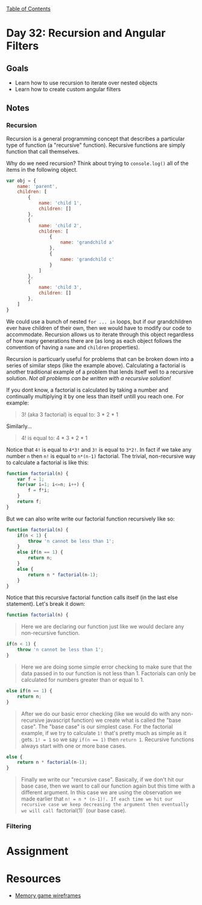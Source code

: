 [Table of Contents](/README.md)

# Day 32: Recursion and Angular Filters

## Goals
* Learn how to use recursion to iterate over nested objects
* Learn how to create custom angular filters

## Notes

### Recursion
Recursion is a general programming concept that describes a particular type of function (a "recursive" function). Recursive functions are simply function that call themselves.

Why do we need recursion? Think about trying to `console.log()` all of the items in the following object.

```js
var obj = {
	name: 'parent',
	children: [
		{
			name: 'child 1',
			children: []
		},
		{
			name: 'child 2',
			children: [
				{
					name: 'grandchild a'
				},
				{
					name: 'grandchild c'
				}
			]
		},
		{
			name: 'child 3',
			children: []
		},
	]
}
```

We could use a bunch of nested `for ... in` loops, but if our grandchildren ever have children of their own, then we would have to modify our code to accommodate. Recursion allows us to iterate through this object regardless of how many generations there are (as long as each object follows the convention of having a `name` and `children` properties).

Recursion is particuarly useful for problems that can be broken down into a series of similar steps (like the example above). Calculating a factorial is another traditional example of a problem that lends itself well to a recursive solution. *Not all problems can be written with a recursive solution!*

If you dont know, a factorial is calculated by taking a number and continually multiplying it by one less than itself untill you reach one. For example:

> 3! (aka 3 factorial) is equal to:
> 3 * 2 * 1

Similarly...

> 4! is equal to:
> 4 * 3 * 2 * 1

Notice that `4!` is equal to `4*3!` and `3!` is equal to `3*2!`. In fact if we take any number `n` then `n!` is equal to `n*(n-1)` factorial. The trivial, non-recursive way to calculate a factorial is like this:

```js
function factorial(n) {
	var f = 1;
	for(var i=1; i<=n; i++) {
		f = f*i;
	}
	return f;
}
```

But we can also write write our factorial function recursively like so:

```js
function factorial(n) {
	if(n < 1) {
		throw 'n cannot be less than 1';
	}
	else if(n == 1) {
		return n;
	}
	else {
		return n * factorial(n-1);
	}
}
```

Notice that this recursive factorial function calls itself (in the last else statement). Let's break it down:

```js
function factorial(n) {
```

> Here we are declaring our function just like we would declare any non-recursive function.

```js
if(n < 1) {
	throw 'n cannot be less than 1';
}
```

> Here we are doing some simple error checking to make sure that the data passed in to our function is not less than 1. Factorials can only be calculated for numbers greater than or equal to 1.

```js
else if(n == 1) {
	return n;
}
```

> After we do our basic error checking (like we would do with any non-recursive javascript function) we create what is called the "base case". The "base case" is our simplest case. For the factorial example, if we try to calculate `1!` that's pretty much as simple as it gets. `1! = 1` so we say `if(n == 1)` then `return 1`. Recursive functions always start with one or more base cases.

```js
else {
	return n * factorial(n-1);
}
```

> Finally we write our "recursive case". Basically, if we don't hit our base case, then we want to call our function again but this time with a different argument. In this case we are using the observation we made earlier that `n! = n * (n-1)!. If each time we hit our recursive case we keep decreasing the argument then eventually we will call `factorial(1)` (our base case).

### Filtering

# Assignment

# Resources
* [Memory game wireframes](/day-30/Memory-Game.pdf)